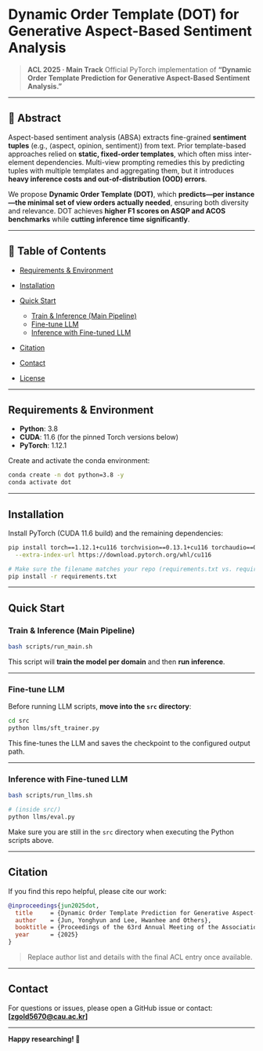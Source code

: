 # Dynamic Order Template (DOT) for Generative Aspect-Based Sentiment Analysis

> **ACL 2025 · Main Track**
> Official PyTorch implementation of **“Dynamic Order Template Prediction for Generative Aspect-Based Sentiment Analysis.”**

---

## 📌 Abstract

Aspect-based sentiment analysis (ABSA) extracts fine-grained **sentiment tuples** (e.g., ⟨aspect, opinion, sentiment⟩) from text. Prior template-based approaches relied on **static, fixed-order templates**, which often miss inter-element dependencies. Multi-view prompting remedies this by predicting tuples with multiple templates and aggregating them, but it introduces **heavy inference costs and out-of-distribution (OOD) errors**.

We propose **Dynamic Order Template (DOT)**, which **predicts—per instance—the minimal set of view orders actually needed**, ensuring both diversity and relevance. DOT achieves **higher F1 scores on ASQP and ACOS benchmarks** while **cutting inference time significantly**.

---

## 🧭 Table of Contents

* [Requirements & Environment](#requirements--environment)
* [Installation](#installation)
* [Quick Start](#quick-start)

  * [Train & Inference (Main Pipeline)](#train--inference-main-pipeline)
  * [Fine-tune LLM](#fine-tune-llm)
  * [Inference with Fine-tuned LLM](#inference-with-fine-tuned-llm)
* [Citation](#citation)
* [Contact](#contact)
* [License](#license)

---

## Requirements & Environment

* **Python**: 3.8
* **CUDA**: 11.6 (for the pinned Torch versions below)
* **PyTorch**: 1.12.1

Create and activate the conda environment:

```bash
conda create -n dot python=3.8 -y
conda activate dot
```

---

## Installation

Install PyTorch (CUDA 11.6 build) and the remaining dependencies:

```bash
pip install torch==1.12.1+cu116 torchvision==0.13.1+cu116 torchaudio==0.12.1 \
  --extra-index-url https://download.pytorch.org/whl/cu116

# Make sure the filename matches your repo (requirements.txt vs. requirments.txt)
pip install -r requirements.txt
```

---

## Quick Start

### Train & Inference (Main Pipeline)

```bash
bash scripts/run_main.sh
```

This script will **train the model per domain** and then **run inference**.

---

### Fine-tune LLM

Before running LLM scripts, **move into the `src` directory**:

```bash
cd src
python llms/sft_trainer.py
```

This fine-tunes the LLM and saves the checkpoint to the configured output path.

---

### Inference with Fine-tuned LLM

```bash
bash scripts/run_llms.sh

# (inside src/)
python llms/eval.py
```

Make sure you are still in the `src` directory when executing the Python scripts above.

---

## Citation

If you find this repo helpful, please cite our work:

```bibtex
@inproceedings{jun2025dot,
  title     = {Dynamic Order Template Prediction for Generative Aspect-Based Sentiment Analysis},
  author    = {Jun, Yonghyun and Lee, Hwanhee and Others},
  booktitle = {Proceedings of the 63rd Annual Meeting of the Association for Computational Linguistics},
  year      = {2025}
}
```

> Replace author list and details with the final ACL entry once available.

---

## Contact

For questions or issues, please open a GitHub issue or contact: **\[zgold5670@cau.ac.kr]**

---

**Happy researching! 🚀**

